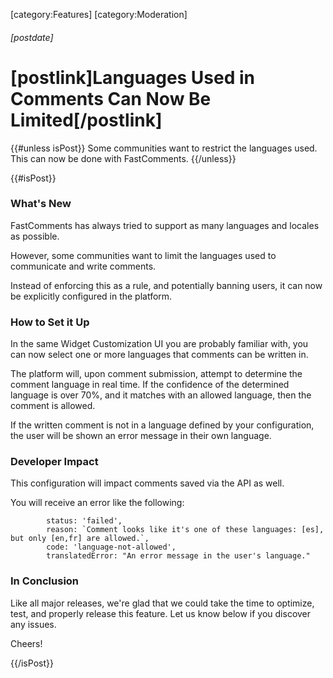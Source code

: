 [category:Features]
[category:Moderation]
###### [postdate]
# [postlink]Languages Used in Comments Can Now Be Limited[/postlink]

{{#unless isPost}}
Some communities want to restrict the languages used. This can now be done with FastComments.
{{/unless}}

{{#isPost}}

### What's New

FastComments has always tried to support as many languages and locales as possible.

However, some communities want to limit the languages used to communicate and write comments.

Instead of enforcing this as a rule, and potentially banning users, it can now be explicitly configured in the platform.

### How to Set it Up

In the same Widget Customization UI you are probably familiar with, you can now select one or more languages that comments can be written in.

The platform will, upon comment submission, attempt to determine the comment language in real time. If the confidence of the determined language is
over 70%, and it matches with an allowed language, then the comment is allowed.

If the written comment is not in a language defined by your configuration, the user will be shown an error message in their own language.

### Developer Impact

This configuration will impact comments saved via the API as well.

You will receive an error like the following:

            status: 'failed',
            reason: `Comment looks like it's one of these languages: [es], but only [en,fr] are allowed.`,
            code: 'language-not-allowed',
            translatedError: "An error message in the user's language."

### In Conclusion

Like all major releases, we're glad that we could take the time to optimize, test, and properly release this feature. Let us know
below if you discover any issues.

Cheers!

{{/isPost}}
